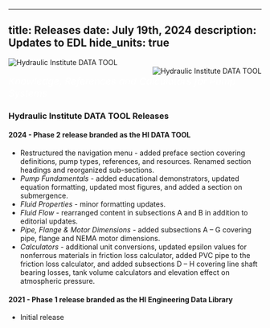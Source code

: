 -----
title: Releases
date:  July 19th, 2024
description: Updates to EDL
hide_units: true
-----
<section class="home-background">
    <div class="row">
    <div class="col-8"><img alt='Hydraulic Institute DATA TOOL' src='/images/HI-Data-Tool-Logo-1-line-white.png'/></div>
    <div class="col-4 d-none d-xl-block" style="text-align:right"><img alt='Hydraulic Institute DATA TOOL' src='/images/HI-overlay.jpg'/></div> 
    </div>
    <div class="row">
    <div class="col-8" style="color: white;font-size: 2vmin;"><i>Knowledge, References and Calculators for Pump Systems</i></div>
    </div>
</section>


### Hydraulic Institute DATA TOOL Releases

#### 2024 - Phase 2 release branded as the HI DATA TOOL

- Restructured the navigation menu - added preface section covering definitions, pump types, references, and resources. Renamed section headings and reorganized sub-sections. 
- *Pump Fundamentals* - added educational demonstrators, updated equation formatting, updated most figures, and added a section on submergence. 
- *Fluid Properties* - minor formatting updates. 
- *Fluid Flow* - rearranged content in subsections A and B in addition to editorial updates. 
- *Pipe, Flange & Motor Dimensions* - added subsections A – G covering pipe, flange and NEMA motor dimensions.
- *Calculators* - additional unit conversions, updated epsilon values for nonferrous materials in friction loss calculator, added PVC pipe to the friction loss calculator, and added subsections D – H covering line shaft bearing losses, tank volume calculators and elevation effect on atmospheric pressure.

#### 2021 - Phase 1 release branded as the HI Engineering Data Library

- Initial release